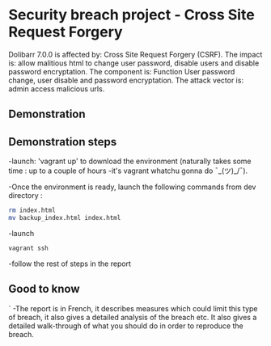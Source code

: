 # Security breach project - Cross Site Request Forgery

Dolibarr 7.0.0 is affected by: Cross Site Request Forgery (CSRF). The impact is: allow malitious html to change user password, disable users and disable password encryptation. The component is: Function User password change, user disable and password encryptation. The attack vector is: admin access malicious urls.


## Demonstration

## Demonstration steps

-launch: 'vagrant up' to download the environment (naturally takes some time : up to a couple of hours -it's vagrant whatchu gonna do  ¯\_(ツ)_/¯).

-Once the environment is ready, launch the following commands from dev directory :

```bash
rm index.html
mv backup_index.html index.html
```

-launch 

```bash
vagrant ssh
```
-follow the rest of steps in the report


## Good to know


`
-The report is in French, it describes measures which could limit this type of breach, it also gives a detailed analysis of the breach etc. It also gives a detailed walk-through of what you should do in order to reproduce the breach. 
